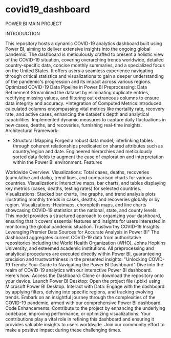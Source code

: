 # covid19_dashboard 
POWER BI MAIN PROJECT 

INTRODUCTION 

This repository hosts a dynamic COVID-19 analytics dashboard built using Power BI, aiming to deliver extensive insights into the ongoing global pandemic. The dashboard is meticulously crafted to present a holistic view of the COVID-19 situation, covering overarching trends worldwide, detailed country-specific data, concise monthly summaries, and a specialized focus on the United States. It offers users a seamless experience navigating through critical statistics and visualizations to gain a deeper understanding of the pandemic's progression and its impact across various regions.
Optimized COVID-19 Data Pipeline in Power BI
Preprocessing: 
Data Refinement:Streamlined the dataset by eliminating duplicate entries, rectifying missing values, and filtering out extraneous columns to ensure data integrity and accuracy.
*Integration of Computed Metrics:Introduced calculated columns encompassing vital metrics like mortality rate, recovery rate, and active cases, enhancing the dataset's depth and analytical capabilities. Implemented dynamic measures to capture daily fluctuations in new cases, deaths, and recoveries, furnishing real-time insights. 
Architectural Framework:
* Structural Mapping:Forged a robust data model, interlinking tables through coherent relationships predicated on shared attributes such as country/region and date. Engineered hierarchies and meticulously sorted data fields to augment the ease of exploration and interpretation within the Power BI environment.
Features

Worldwide Overview:
Visualizations: Total cases, deaths, recoveries (cumulative and daily), trend lines, and comparison charts for various countries.
Visualizations: Interactive maps, bar charts, and tables displaying key metrics (cases, deaths, testing rates) for selected countries.
Visualizations: Stacked bar charts, line graphs, and trend analysis plots illustrating monthly trends in cases, deaths, and recoveries globally or by region.
Visualizations: Heatmaps, choropleth maps, and line charts showcasing COVID-19 statistics at the national, state, and county levels. 
This model provides a structured approach to organizing your dashboard, ensuring that it covers essential features and insights for users interested in monitoring the global pandemic situation.
Trustworthy COVID-19 Insights: Leveraging Premier Data Sources for Accurate Analysis in Power BI"
The dashboard aggregates current COVID-19 data from authoritative repositories including the World Health Organization (WHO), Johns Hopkins University, and esteemed academic institutions. All preprocessing and analytical procedures are executed directly within Power BI, guaranteeing precision and trustworthiness in the presented insights.
"Unlocking COVID-19 Trends: Your Guide to Navigating the Power BI Dashboard"
Dive into the realm of COVID-19 analytics with our interactive Power BI dashboard. Here's how:
Access the Dashboard: Clone or download the repository onto your device.
Launch Power BI Desktop: Open the project file (.pbix) using Microsoft Power BI Desktop.
Interact with Data: Engage with the dashboard by applying filters, delving into specific regions, and tracking evolving trends.
Embark on an insightful journey through the complexities of the COVID-19 pandemic, armed with our comprehensive Power BI dashboard.
Code Enhancements: Contribute to the project by enhancing the underlying codebase, improving performance, or optimizing visualizations.
Your contributions play a vital role in refining this dashboard and ensuring it provides valuable insights to users worldwide. Join our community effort to make a positive impact during these challenging times.
 
